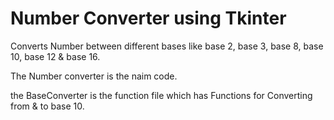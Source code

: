 # Number Converter using Tkinter
Converts Number between different bases like base 2, base 3, base 8, base 10, base 12 & base 16.

The Number converter is the naim code.

the BaseConverter is the function file which has Functions for Converting from & to base 10.
